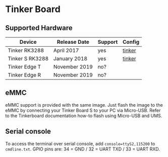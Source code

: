 # Tinker Board

## Supported Hardware

| Device         | Release Date  | Support | Config   |
|----------------|---------------|---------|----------|
| Tinker RK3288  | April 2017    | yes     | [tinker](../../../buildroot-external/configs/tinker_defconfig) |
| Tinker S RK3288| January 2018  | yes     | [tinker](../../../buildroot-external/configs/tinker_defconfig) |
| Tinker Edge T  | November 2019 | no?     |          |
| Tinker Edge R  | November 2019 | no?     |          |

## eMMC

eMMC support is provided with the same image. Just flash the image to the eMMC by connecting your Tinker Board S to your PC via Micro-USB. Refer to the Tinkerboard documentation how-to flash using Micro-USB and UMS.

## Serial console

To access the terminal over serial console, add `console=ttyS2,115200` to `cmdline.txt`. GPIO pins are: 34 = GND / 32 = UART TXD / 33 = UART RXD.
